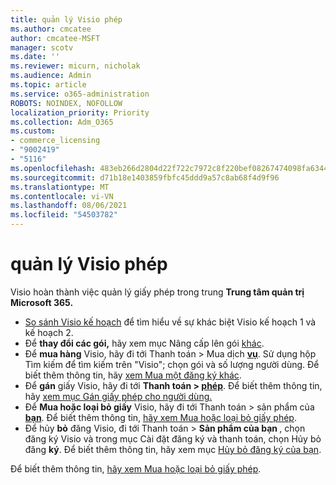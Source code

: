 ```yaml
---
title: quản lý Visio phép
ms.author: cmcatee
author: cmcatee-MSFT
manager: scotv
ms.date: ''
ms.reviewer: micurn, nicholak
ms.audience: Admin
ms.topic: article
ms.service: o365-administration
ROBOTS: NOINDEX, NOFOLLOW
localization_priority: Priority
ms.collection: Adm_O365
ms.custom:
- commerce_licensing
- "9002419"
- "5116"
ms.openlocfilehash: 483eb266d2804d22f722c7972c8f220bef08267474098fa63441dbaf19c5716c
ms.sourcegitcommit: d71b18e1403859fbfc45ddd9a57c8ab68f4d9f96
ms.translationtype: MT
ms.contentlocale: vi-VN
ms.lasthandoff: 08/06/2021
ms.locfileid: "54503782"
---
```

# <a name="visio-license-management"></a>quản lý Visio phép

Visio hoàn thành việc quản lý giấy phép trong trung **Trung tâm quản trị Microsoft 365.**

- [So sánh Visio kế hoạch](https://www.microsoft.com/microsoft-365/visio/microsoft-visio-plans-and-pricing-compare-visio-options?rtc=1) để tìm hiểu về sự khác biệt Visio kế hoạch 1 và kế hoạch 2.
- Để **thay đổi các gói,** hãy xem mục Nâng cấp lên gói [khác](/microsoft-365/commerce/subscriptions/upgrade-to-different-plan).
- Để **mua hàng** Visio, hãy đi tới Thanh toán > Mua dịch **[vụ](https://go.microsoft.com/fwlink/p/?linkid=868433)**. Sử dụng hộp Tìm kiếm để tìm kiếm trên "Visio"; chọn gói và số lượng người dùng. Để biết thêm thông tin, hãy [xem Mua một đăng ký khác](/microsoft-365/commerce/try-or-buy-microsoft-365#buy-a-different-subscription).
- Để **gán** giấy Visio, hãy đi tới **Thanh toán > [phép](https://go.microsoft.com/fwlink/p/?linkid=842264)**. Để biết thêm thông tin, hãy [xem mục Gán giấy phép cho người dùng.](/microsoft-365/admin/manage/assign-licenses-to-users)
- Để **Mua hoặc loại bỏ giấy** Visio, hãy đi tới Thanh toán > sản phẩm của **[bạn](https://go.microsoft.com/fwlink/p/?linkid=842054)**. Để biết thêm thông tin, [hãy xem Mua hoặc loại bỏ giấy phép](/microsoft-365/commerce/licenses/buy-licenses#buy-or-remove-licenses-for-your-business-subscription).
- Để hủy **bỏ** đăng Visio,  đi tới Thanh toán > **Sản phẩm của bạn [](https://go.microsoft.com/fwlink/p/?linkid=842054)**, chọn đăng ký Visio và trong mục Cài đặt đăng ký và thanh toán, chọn Hủy bỏ đăng **ký**. Để biết thêm thông tin, hãy xem mục [Hủy bỏ đăng ký của bạn](/microsoft-365/commerce/subscriptions/cancel-your-subscription).

Để biết thêm thông tin, [hãy xem Mua hoặc loại bỏ giấy phép](/microsoft-365/commerce/licenses/buy-licenses).